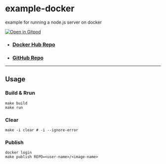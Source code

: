 # example-docker

example for running a node.js server on docker

[![Open in Gitpod](https://gitpod.io/button/open-in-gitpod.svg)](https://gitpod.io/#https://github.com/lorekkusu/example-docker)

- ### [Docker Hub Repo](https://github.com/lorekkusu/example-docker)
- ### [GitHub Repo](https://github.com/lorekkusu/example-docker)

---

## Usage

### Build & Rrun

```shell
make build
make run
```

### Clear

```shell
make -i clear # -i --ignore-error
```

### Publish

```shell
docker login
make publish REPO=<user-name>/<image-name>
```
